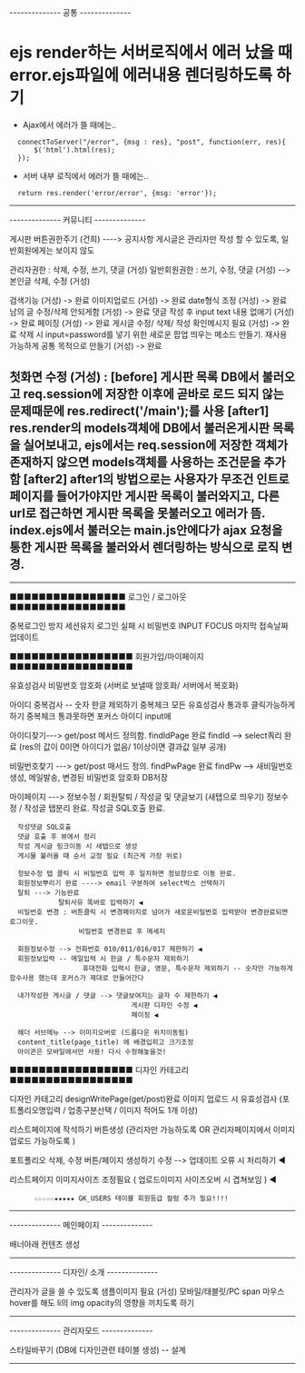 
-------------- 공통 -------------- 
# ejs render하는 서버로직에서 에러 났을 때 error.ejs파일에 에러내용 렌더링하도록 하기

- Ajax에서 에러가 뜰 때에는..
```
  connectToServer("/error", {msg : res}, "post", function(err, res){
      $('html').html(res);
  });
```

- 서버 내부 로직에서 에러가 뜰 때에는..
```
  return res.render('error/error', {msg: 'error'});
```
-------------------------------------


-------------- 커뮤니티 -------------- 

게시판 버튼권한주기 (건희) ----> 공지사항 게시글은 관리자만 작성 할 수 있도록, 일반회원에게는 보이지 않도

관리자권한 : 삭제, 수정, 쓰기, 댓글 (거성)
일반회원권한 :  쓰기, 수정, 댓글 (거성)
  --> 본인글 삭제, 수정 (거성)

검색기능 (거성) -> 완료
이미지업로드 (거성) -> 완료
date형식 조정 (거성) -> 완료
남의 글 수정/삭제 안되게함 (거성) -> 완료
댓글 작성 후 input text 내용 없애기 (거성) -> 완료
페이징 (거성) -> 완료
게시글 수정/ 삭제/ 작성 확인메시지 필요 (거성) -> 완료
  삭제 시 input=password를 넣기 위한 새로운 팝업 띄우는 메소드 만들기. 재사용 가능하게 공통 목적으로 만들기 (거성) -> 완료
    

첫화면 수정 (거성) :
[before] 게시판 목록 DB에서 불러오고 req.session에 저장한 이후에 곧바로 로드 되지 않는 문제때문에 res.redirect('/main');를 사용
[after1] res.render의 models객체에 DB에서 불러온게시판 목록을 실어보내고, ejs에서는 req.session에 저장한 객체가 존재하지 않으면 models객체를 사용하는 조건문을 추가함
[after2] after1의 방법으로는 사용자가 무조건 인트로 페이지를 들어가야지만 게시판 목록이 불러와지고, 다른 url로 접근하면 게시판 목록을 못불러오고 에러가 뜸.
index.ejs에서 불러오는 main.js안에다가 ajax 요청을 통한 게시판 목록을 불러와서 렌더링하는 방식으로 로직 변경.
-------------------------------------




---------------------------------------- 


■■■■■■■■■■■■■■■■
로그인 / 로그아웃
■■■■■■■■■■■■■■■■

중복로그인 방지
세션유지
로그인 실패 시 비밀번호 INPUT FOCUS
마지막 접속날짜 업데이트


■■■■■■■■■■■■■■■■■
회원가입/마이페이지
■■■■■■■■■■■■■■■■■

유효성검사
비밀번호 암호화 (서버로 보낼때 암호화/ 서버에서 복호화)

아이디 중복검사 -- 숫자 한글 제외하기 
                  중복체크 모든 유효성검사 통과후 클릭가능하게 하기 
                  중복체크 통과못하면 포커스 아이디 input애 

아이디찾기---> get/post 메서드 정의함.
              findIdPage 완료
              findId --> select쿼리 완료 (res의 값이 0이면 아이디가 없음/ 1이상이면 결과값 일부 공개)
  
비밀번호찾기 ---> get/post 매서드 정의.
                 findPwPage 완료
                 findPw --> 새비밀번호 생성, 메일발송, 변경된 비밀번호 암호화 DB저장

마이페이지 ---> 정보수정 / 회원탈퇴 / 작성글 및 댓글보기 (새탭으로 띄우기)
               정보수정 / 작성글 탭분리 완료.
                작성글 SQL호출 완료.
      
      작성댓글 SQL호출 
      댓글 호출 후 뷰에서 정리 
      작성 게시글 링크이동 시 새탭으로 생성 
      게시물 불러올 때 순서 교정 필요 (최근게 가장 위로) 
      
      정보수정 탭 클릭 시 비밀번호 입력 후 일치하면 정보창으로 이동 완료.
      회원정보뿌리기 완료 ----> email 구분하여 select박스 선택하기  
      탈퇴 ---> 기능완료
                탈퇴사유 똑바로 입력하기 ◀
      비밀번호 변경 : 버튼클릭 시 변경페이지로 넘어가 새로운비밀번호 입력받아 변경완료되면 로그이웃.
                     비밀번호 변경완료 후 메세지 

      회원정보수정 --> 전화번호 010/011/016/017 제한하기 ◀
      회원정보입력 -- 메일입력 시 한글 / 특수문자 제외하기 
                      휴대전화 입력시 한글, 영문, 특수문자 제외하기 -- 숫자만 가능하게 함수사용 했는데 포커스가 제대로 안들어간다

      내가작성한 게시글 / 댓글 --> 댓글보여지는 글자 수 제한하기 ◀
                                  게시판 디자인 수정 ◀
                                  페이징 ◀

      헤더 서브메뉴 --> 이미지오버로 (드롭다운 위치이동됨)
      content_title(page_title) 에 배경입히고 크기조정
      아이콘은 모바일에서만 사용! 다시 수정해놓을것! 


■■■■■■■■■■■■■■■■■
 디자인 카테고리
■■■■■■■■■■■■■■■■■

디자인 카테고리 designWritePage(get/post)완료 
이미지 업로드 시 유효성검사 (포트폴리오명입력 / 업종구분선택 / 이미지 적어도 1개 이상)

리스트페이지에 작석하기 버튼생성 
(관리자만 가능하도록  OR  관리자페이지에서 이미지 업로드 가능하도록 ) 

포트폴리오 삭제, 
수정 버튼/페이지 생성하기
수정 --> 업데이트 오류 시 처리하기  ◀ 

리스트페이지 이미지사이즈 조정필요 ( 업로드이미지 사이즈오버 시 겹쳐보임 ) ◀   

          ☆☆☆☆☆★★★★★ GK_USERS 테이블 회원등급 컬럼 추가 필요!!!!

  
-------------------------------------




-------------- 메인페이지 -------------- 

배너아래 컨텐츠 생성

--------------------------------------





-------------- 디자인/ 소개 --------------

관리자가 글을 쓸 수 있도록
샘플이미지 필요 (거성)
모바일/태블릿/PC span 마우스 hover를 해도 li의 img opacity의 영향을 끼치도록 하기

----------------------------------------




-------------- 관리자모드 -------------- 

스타일바꾸기 (DB에 디자인관련 테이블 생성) -- 설계


--------------------------------------
  





